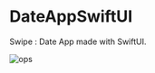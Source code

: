 # DateAppSwiftUI
Swipe : Date App made with SwiftUI.

![ops](https://user-images.githubusercontent.com/70090469/153439345-5c7759fd-b52a-4b7e-9d56-e532146a8a8f.png)
